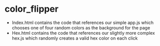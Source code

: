 # color_flipper

- Index.html contains the code that references our simple app.js which chooses one of four random colors as the background for the page 
- Hex.html contains the code that references our slightly more complex hex.js which randomly creates a valid hex color on each click